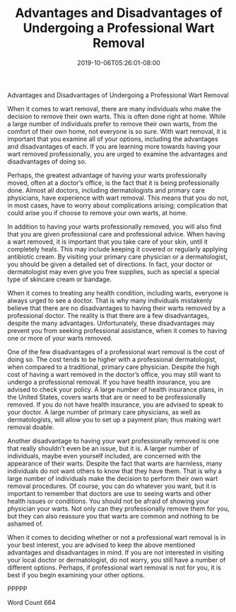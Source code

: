 ﻿---
title: "Advantages and Disadvantages of Undergoing a Professional Wart Removal"
date: 2019-10-06T05:26:01-08:00
description: "Wart Removal Tips for Web Success"
featured_image: "/images/Wart Removal.jpg"
tags: ["Wart Removal"]
---

Advantages and Disadvantages of Undergoing a Professional Wart Removal

When it comes to wart removal, there are many individuals who make the decision to remove their own warts. This is often done right at home. While a large number of individuals prefer to remove their own warts, from the comfort of their own home, not everyone is so sure. With wart removal, it is important that you examine all of your options, including the advantages and disadvantages of each.  If you are learning more towards having your wart removed professionally, you are urged to examine the advantages and disadvantages of doing so.

Perhaps, the greatest advantage of having your warts professionally moved, often at a doctor’s office, is the fact that it is being professionally done.  Almost all doctors, including dermatologists and primary care physicians, have experience with wart removal. This means that you do not, in most cases, have to worry about complications arising; complication that could arise you if choose to remove your own warts, at home.

In addition to having your warts professionally removed, you will also find that you are given professional care and professional advice. When having a wart removed, it is important that you take care of your skin, until it completely heals. This may include keeping it covered or regularly applying antibiotic cream.  By visiting your primary care physician or a dermatologist, you should be given a detailed set of directions. In fact, your doctor or dermatologist may even give you free supplies, such as special a special type of skincare cream or bandage.  

When it comes to treating any health condition, including warts, everyone is always urged to see a doctor.  That is why many individuals mistakenly believe that there are no disadvantages to having their warts removed by a professional doctor. The reality is that there are a few disadvantages, despite the many advantages. Unfortunately, these disadvantages may prevent you from seeking professional assistance, when it comes to having one or more of your warts removed.

One of the few disadvantages of a professional wart removal is the cost of doing so. The cost tends to be higher with a professional dermatologist, when compared to a traditional, primary care physician. Despite the high cost of having a wart removed in the doctor’s office, you may still want to undergo a professional removal. If you have health insurance, you are advised to check your policy.  A large number of health insurance plans, in the United States, covers warts that are or need to be professionally removed.  If you do not have health insurance, you are advised to speak to your doctor. A large number of primary care physicians, as well as dermatologists, will allow you to set up a payment plan; thus making wart removal doable.  

Another disadvantage to having your wart professionally removed is one that really shouldn’t even be an issue, but it is.  A larger number of individuals, maybe even yourself included, are concerned with the appearance of their warts.  Despite the fact that warts are harmless, many individuals do not want others to know that they have them. That is why a large number of individuals make the decision to perform their own wart removal procedures.  Of course, you can do whatever you want, but it is important to remember that doctors are use to seeing warts and other health issues or conditions.  You should not be afraid of showing your physician your warts. Not only can they professionally remove them for you, but they can also reassure you that warts are common and nothing to be ashamed of.

When it comes to deciding whether or not a professional wart removal is in your best interest, you are advised to keep the above mentioned advantages and disadvantages in mind.  If you are not interested in visiting your local doctor or dermatologist, do not worry, you still have a number of different options.  Perhaps, if professional wart removal is not for you, it is best if you begin examining your other options.

PPPPP

Word Count 664


